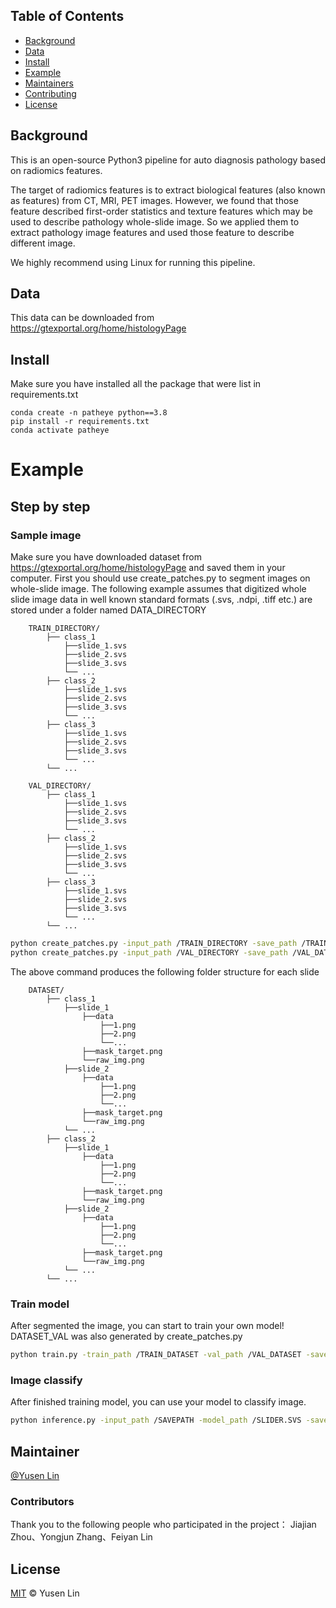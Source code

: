 
## Table of Contents

- [Background](#background)
- [Data](#Data)
- [Install](#Install)
- [Example](#example-readmes)
- [Maintainers](#maintainers)
- [Contributing](#contributing)
- [License](#license)

## Background
This is an open-source Python3 pipeline for auto diagnosis pathology based on radiomics features.

The target of radiomics features is to extract biological features (also known as features) from CT, MRI, PET images. However, we found that those feature described first-order statistics and texture features which may be used to describe pathology whole-slide image. So we applied them to extract pathology image features and used those feature to describe different image.

We highly recommend using Linux for running this pipeline.

## Data
This data can be downloaded from https://gtexportal.org/home/histologyPage

## Install
Make sure you have installed all the package that were list in requirements.txt
```
conda create -n patheye python==3.8
pip install -r requirements.txt
conda activate patheye
```

# Example

## Step by step

### Sample image
Make sure you have downloaded dataset from https://gtexportal.org/home/histologyPage and saved them in your computer.
First you should use create_patches.py to segment images on whole-slide image. 
The following example assumes that digitized whole slide image data in well known standard formats (.svs, .ndpi, .tiff etc.) are stored under a folder named DATA_DIRECTORY
```
    TRAIN_DIRECTORY/
        ├── class_1
            ├──slide_1.svs
            ├──slide_2.svs
            ├──slide_3.svs
            └── ...
        ├── class_2
            ├──slide_1.svs
            ├──slide_2.svs
            ├──slide_3.svs
            └── ...
        ├── class_3
            ├──slide_1.svs
            ├──slide_2.svs
            ├──slide_3.svs
            └── ...
        └── ...

    VAL_DIRECTORY/
        ├── class_1
            ├──slide_1.svs
            ├──slide_2.svs
            ├──slide_3.svs
            └── ...
        ├── class_2
            ├──slide_1.svs
            ├──slide_2.svs
            ├──slide_3.svs
            └── ...
        ├── class_3
            ├──slide_1.svs
            ├──slide_2.svs
            ├──slide_3.svs
            └── ...
        └── ...
```


```sh
python create_patches.py -input_path /TRAIN_DIRECTORY -save_path /TRAIN_DATASET -device cuda:0
python create_patches.py -input_path /VAL_DIRECTORY -save_path /VAL_DATASET -device cuda:0
```
The above command produces the following folder structure for each slide
```
    DATASET/
        ├── class_1
            ├──slide_1
                ├──data
                    ├──1.png
                    ├──2.png
                    └──...
                ├──mask_target.png
                └──raw_img.png
            ├──slide_2
                ├──data
                    ├──1.png
                    ├──2.png
                    └──...
                ├──mask_target.png
                └──raw_img.png
            └── ...
        ├── class_2
            ├──slide_1
                ├──data
                    ├──1.png
                    ├──2.png
                    └──...
                ├──mask_target.png
                └──raw_img.png
            ├──slide_2
                ├──data
                    ├──1.png
                    ├──2.png
                    └──...
                ├──mask_target.png
                └──raw_img.png
            └── ...
        └── ...
```

### Train model
After segmented the image, you can start to train your own model! DATASET_VAL was also generated by create_patches.py
```sh
python train.py -train_path /TRAIN_DATASET -val_path /VAL_DATASET -save_path ./SAVEPATH
```

### Image classify
After finished training model, you can use your model to classify image.
```sh
python inference.py -input_path /SAVEPATH -model_path /SLIDER.SVS -save_path ./RESULT
```


## Maintainer

[@Yusen Lin](https://github.com/lysovosyl)


### Contributors

Thank you to the following people who participated in the project：
Jiajian Zhou、Yongjun Zhang、Feiyan Lin

## License

[MIT](LICENSE) © Yusen Lin
